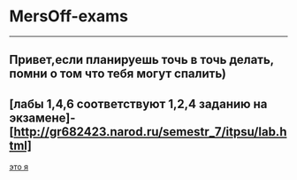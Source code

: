 # MersOff-exams
---
## Привет,если планируешь точь в точь делать, помни о том что тебя могут спалить)
[лабы 1,4,6 соответствуют 1,2,4 заданию на экзамене]-[http://gr682423.narod.ru/semestr_7/itpsu/lab.html]
---
[это я](https://c.tenor.com/Bpv9wTLKMskAAAAC/computer-nerds.gif)
